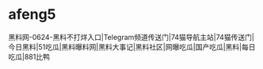# afeng5
黑料网-0624-黑料不打烊入口|Telegram频道传送门|74猫导航主站|74猫传送门|今日黑料|51吃瓜|黑料曝料网|黑料大事记|黑料社区|网曝吃瓜|国产吃瓜|黑料|每日吃瓜|881比鸭
